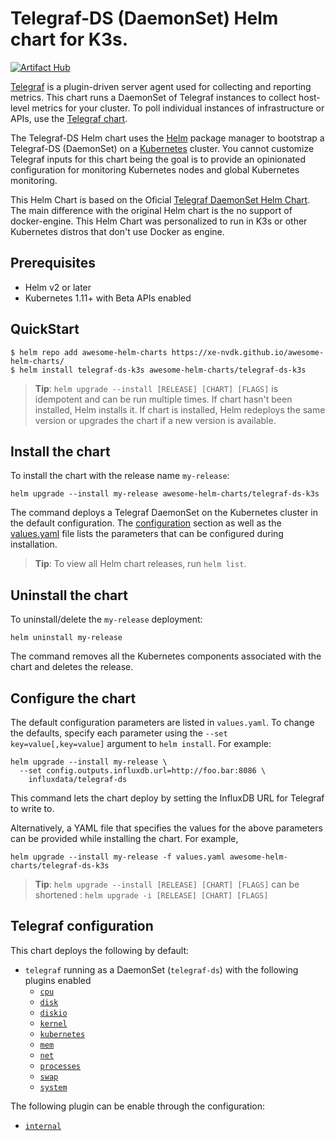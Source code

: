 # Telegraf-DS (DaemonSet) Helm chart for K3s.

[![Artifact Hub](https://img.shields.io/endpoint?url=https://artifacthub.io/badge/repository/telegraf-ds-k3s)](https://artifacthub.io/packages/search?repo=telegraf-ds-k3s)

[Telegraf](https://github.com/influxdata/telegraf) is a plugin-driven server agent used for collecting and reporting metrics. This chart runs a DaemonSet of Telegraf instances to collect host-level metrics for your cluster. To poll individual instances of infrastructure or APIs, use the [Telegraf chart](https://github.com/influxdata/helm-charts/tree/master/charts/telegraf).

The Telegraf-DS Helm chart uses the [Helm](https://helm.sh) package manager to bootstrap a Telegraf-DS (DaemonSet) on a [Kubernetes](http://kubernetes.io) cluster. You cannot customize Telegraf inputs for this chart being the goal is to provide an opinionated configuration for monitoring Kubernetes nodes and global Kubernetes monitoring.

This Helm Chart is based on the Oficial [Telegraf DaemonSet Helm Chart](https://github.com/influxdata/helm-charts). The main difference with the original Helm chart is the no support of docker-engine. This Helm Chart was personalized to run in K3s or other Kubernetes distros that don't use Docker as engine.

## Prerequisites

- Helm v2 or later
- Kubernetes 1.11+ with Beta APIs enabled

## QuickStart

```console
$ helm repo add awesome-helm-charts https://xe-nvdk.github.io/awesome-helm-charts/
$ helm install telegraf-ds-k3s awesome-helm-charts/telegraf-ds-k3s
```

> **Tip**: `helm upgrade --install [RELEASE] [CHART] [FLAGS]` is idempotent and can be run multiple times. If chart hasn't been installed, Helm installs it. If chart is installed, Helm redeploys the same version or upgrades the chart if a new version is available.

## Install the chart

To install the chart with the release name `my-release`:

```console
helm upgrade --install my-release awesome-helm-charts/telegraf-ds-k3s
```

The command deploys a Telegraf DaemonSet on the Kubernetes cluster in the default configuration. The [configuration](#configuration) section as well as the [values.yaml](/values.yaml) file lists the parameters that can be configured during installation.

> **Tip**: To view all Helm chart releases, run `helm list`.

## Uninstall the chart

To uninstall/delete the `my-release` deployment:

```console
helm uninstall my-release
```

The command removes all the Kubernetes components associated with the chart and deletes the release.

## Configure the chart

The default configuration parameters are listed in `values.yaml`. To change the defaults, specify each parameter using the `--set key=value[,key=value]` argument to `helm install`. For example:

```console
helm upgrade --install my-release \
  --set config.outputs.influxdb.url=http://foo.bar:8086 \
    influxdata/telegraf-ds
```

This command lets the chart deploy by setting the InfluxDB URL for Telegraf to write to.

Alternatively, a YAML file that specifies the values for the above parameters can be provided while installing the chart. For example,

```console
helm upgrade --install my-release -f values.yaml awesome-helm-charts/telegraf-ds-k3s
```

> **Tip**: `helm upgrade --install [RELEASE] [CHART] [FLAGS]` can be shortened : `helm upgrade -i [RELEASE] [CHART] [FLAGS]`

## Telegraf configuration

This chart deploys the following by default:

- `telegraf` running as a DaemonSet (`telegraf-ds`) with the following plugins enabled
  * [`cpu`](https://github.com/influxdata/telegraf/tree/master/plugins/inputs/cpu)
  * [`disk`](https://github.com/influxdata/telegraf/tree/master/plugins/inputs/disk)
  * [`diskio`](https://github.com/influxdata/telegraf/tree/master/plugins/inputs/diskio)
  * [`kernel`](https://github.com/influxdata/telegraf/tree/master/plugins/inputs/kernel)
  * [`kubernetes`](https://github.com/influxdata/telegraf/tree/master/plugins/inputs/kubernetes)
  * [`mem`](https://github.com/influxdata/telegraf/tree/master/plugins/inputs/mem)
  * [`net`](https://github.com/influxdata/telegraf/tree/master/plugins/inputs/net)
  * [`processes`](https://github.com/influxdata/telegraf/tree/master/plugins/inputs/processes)
  * [`swap`](https://github.com/influxdata/telegraf/tree/master/plugins/inputs/swap)
  * [`system`](https://github.com/influxdata/telegraf/tree/master/plugins/inputs/system)

The following plugin can be enable through the configuration:

- [`internal`](https://github.com/influxdata/telegraf/tree/master/plugins/inputs/internal)
